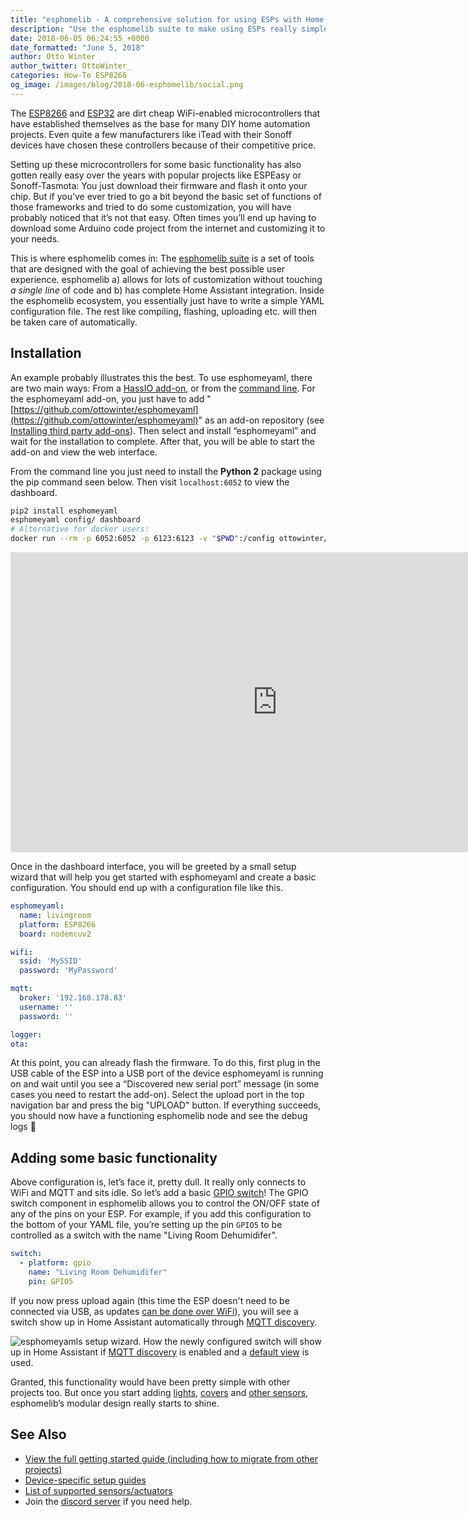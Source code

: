 ```yaml
---
title: "esphomelib - A comprehensive solution for using ESPs with Home Assistant"
description: "Use the esphomelib suite to make using ESPs really simple."
date: 2018-06-05 06:24:55 +0000
date_formatted: "June 5, 2018"
author: Otto Winter
author_twitter: OttoWinter_
categories: How-To ESP8266
og_image: /images/blog/2018-06-esphomelib/social.png
---
```


The [ESP8266](https://www.espressif.com/en/products/hardware/esp8266ex/overview) and [ESP32](https://www.espressif.com/en/products/hardware/esp32/overview) are dirt cheap WiFi-enabled microcontrollers that have established themselves as the base for many DIY home automation projects. Even quite a few manufacturers like iTead with their Sonoff devices have chosen these controllers because of their competitive price.

Setting up these microcontrollers for some basic functionality has also gotten really easy over the years with popular projects like ESPEasy or Sonoff-Tasmota: You just download their firmware and flash it onto your chip. But if you’ve ever tried to go a bit beyond the basic set of functions of those frameworks and tried to do some customization, you will have probably noticed that it’s not that easy. Often times you’ll end up having to download some Arduino code project from the internet and customizing it to your needs.

This is where esphomelib comes in: The [esphomelib suite](https://esphomelib.com/esphomeyaml/index.html) is a set of tools that are designed with the goal of achieving the best possible user experience.  esphomelib a) allows for lots of customization without touching *a single line* of code and b) has complete Home Assistant integration. Inside the esphomelib ecosystem, you essentially just have to write a simple YAML configuration file. The rest like compiling, flashing, uploading etc. will then be taken care of automatically.

<!--more-->

## Installation

An example probably illustrates this the best. To use esphomeyaml, there are two main ways: From a [HassIO add-on](https://esphomelib.com/esphomeyaml/guides/getting_started_hassio.html), or from the [command line](https://esphomelib.com/esphomeyaml/guides/getting_started_command_line.html). For the esphomeyaml add-on, you just have to add "[https://github.com/ottowinter/esphomeyaml](https://github.com/ottowinter/esphomeyaml)" as an add-on repository (see [Installing third party add-ons](/hassio/installing_third_party_addons/)). Then select and install “esphomeyaml” and wait for the installation to complete. After that, you will be able to start the add-on and view the web interface.

From the command line you just need to install the **Python 2** package using the pip command seen below. Then visit `localhost:6052` to view the dashboard.

```bash
pip2 install esphomeyaml
esphomeyaml config/ dashboard
# Alternative for docker users:
docker run --rm -p 6052:6052 -p 6123:6123 -v "$PWD":/config ottowinter/esphomeyaml /config dashboard
```

<div class="videoWrapper">
  <iframe width="853" height="480" src="https://www.youtube-nocookie.com/embed/uWZmc_MjSWs?rel=0&amp;showinfo=0loop=1&amp;autoplay=1" frameborder="0" allow="autoplay; encrypted-media" allowfullscreen></iframe>
</div>

Once in the dashboard interface, you will be greeted by a small setup wizard that will help you get started with esphomeyaml and create a basic configuration. You should end up with a configuration file like this.

```yaml
esphomeyaml:
  name: livingroom
  platform: ESP8266
  board: nodemcuv2

wifi:
  ssid: 'MySSID'
  password: 'MyPassword'

mqtt:
  broker: '192.168.178.83'
  username: ''
  password: ''

logger:
ota:
```

At this point, you can already flash the firmware. To do this, first plug in the USB cable of the ESP into a USB port of the device esphomeyaml is running on and wait until you see a “Discovered new serial port” message (in some cases you need to restart the add-on). Select the upload port in the top navigation bar and press the big "UPLOAD" button. If everything succeeds, you should now have a functioning esphomelib node and see the debug logs 🎉

## Adding some basic functionality

Above configuration is, let’s face it, pretty dull. It really only connects to WiFi and MQTT and sits idle. So let’s add a basic [GPIO switch](https://esphomelib.com/esphomeyaml/integrations/switch/gpio.html)! The GPIO switch component in esphomelib allows you to control the ON/OFF state of any of the pins on your ESP. For example, if you add this configuration to the bottom of your YAML file, you’re setting up the pin `GPIO5` to be controlled as a switch with the name "Living Room Dehumidifer".

```yaml
switch:
  - platform: gpio
    name: "Living Room Dehumidifer"
    pin: GPIO5
```
If you now press upload again (this time the ESP doesn't need to be connected via USB, as updates [can be done over WiFi](https://esphomelib.com/esphomeyaml/integrations/ota.html)), you will see a switch show up in Home Assistant automatically through [MQTT discovery](/docs/mqtt/discovery/).

<p class='img'>
  <img
    src='/images/blog/2018-06-esphomelib/switch.png'
    alt='esphomeyamls setup wizard.'>
  How the newly configured switch will show up in Home Assistant if <a href='/docs/mqtt/discovery/'>MQTT
  discovery</a> is enabled and a <a href='/integrations/group/'>default view</a> is used.
</p>

Granted, this functionality would have been pretty simple with other projects too. But once you start adding [lights](https://esphomelib.com/esphomeyaml/index.html#light-components), [covers](https://esphomelib.com/esphomeyaml/index.html#cover-components) and [other sensors](https://esphomelib.com/esphomeyaml/index.html#sensor-components), esphomelib’s modular design really starts to shine.

## See Also

- [View the full getting started guide (including how to migrate from other projects)](https://esphomelib.com/esphomeyaml/index.html#guides)
- [Device-specific setup guides](https://esphomelib.com/esphomeyaml/index.html#devices)
- [List of supported sensors/actuators](https://esphomelib.com/esphomeyaml/index.html)
- Join the [discord server](https://discord.gg/KhAMKrd) if you need help.
